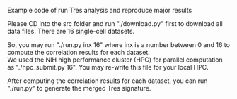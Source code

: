 Example code of run Tres analysis and reproduce major results  
  
Please CD into the src folder and run "./download.py" first to download all data files. There are 16 single-cell datasets.  
  
So, you may run "./run.py inx 16" where inx is a number between 0 and 16 to compute the correlation results for each dataset.  
We used the NIH high performance cluster (HPC) for parallel computation as "./hpc_submit.py 16". You may re-write this file for your local HPC.  

After computing the correlation results for each dataset, you can run "./run.py" to generate the merged Tres signature.  